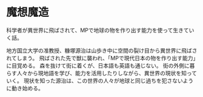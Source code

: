 # 魔想魔造
科学者が異世界に飛ばされて、MPで地球の物を作り出す能力を使って生きていく話。

地方国立大学の准教授、糠塚源治は山歩き中に空間の裂け目から異世界に飛ばされてしまう。
飛ばされた先で獣に襲われ、「MPで現代日本の物を作り出す能力」に目覚める。
森を抜けて街に着くが、日本語も英語も通じない。
街の外側に暮らす人々から現地語を学び、能力を活用したりしながら、異世界の現状を知っていく。
現状を知った源治は、この世界の人々が地球と同じ過ちを犯さないように動き始める。
